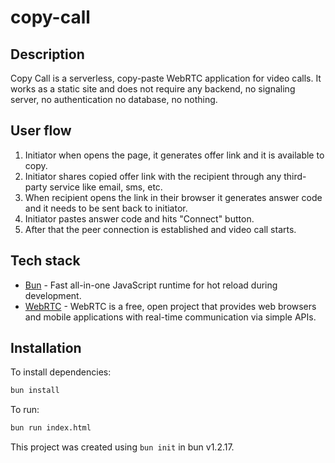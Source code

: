 # copy-call

## Description

Copy Call is a serverless, copy-paste WebRTC application for video calls.
It works as a static site and does not require any backend, no signaling server, no authentication no database, no nothing.

## User flow

1. Initiator when opens the page, it generates offer link and it is available to copy.
2. Initiator shares copied offer link with the recipient through any third-party service like email, sms, etc.
3. When recipient opens the link in their browser it generates answer code and it needs to be sent back to initiator.
4. Initiator pastes answer code and hits "Connect" button.
5. After that the peer connection is established and video call starts.

## Tech stack

- [Bun](https://bun.sh) - Fast all-in-one JavaScript runtime for hot reload during development.
- [WebRTC](https://webrtc.org) - WebRTC is a free, open project that provides web browsers and mobile applications with real-time communication via simple APIs.

## Installation

To install dependencies:

```bash
bun install
```

To run:

```bash
bun run index.html
```

This project was created using `bun init` in bun v1.2.17.
